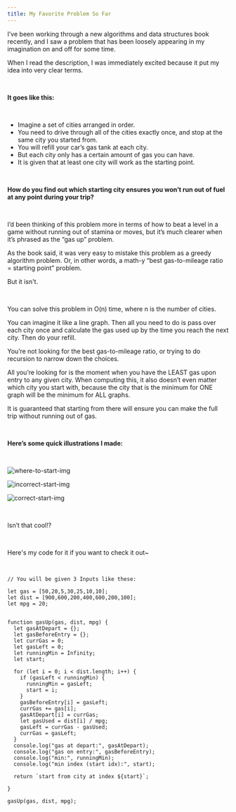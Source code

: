 ```yaml
---
title: My Favorite Problem So Far
---
```


<p>I’ve been working through a new algorithms and data structures book recently, and I saw a problem that has been loosely appearing in my imagination on and off for some time.</p>

<p>When I read the description, I was immediately excited because it put my idea into very clear terms.</p></br>

<p><strong>It goes like this:</strong></p></br>

<ul><li>Imagine a set of cities arranged in order.

<li>You need to drive through all of the cities exactly once, and stop at the same city you started from.

<li>You will refill your car’s gas tank at each city.

<li>But each city only has a certain amount of gas you can have.

<li>It is given that at least one city will work as the starting point.</ul></br>

<p><strong>How do you find out which starting city ensures you won’t run out of fuel at any point during your trip?</strong></p></br>

<p>I’d been thinking of this problem more in terms of how to beat a level in a game without running out of stamina or moves, but it’s much clearer when it’s phrased as the “gas up” problem.</p>

<p>As the book said, it was very easy to mistake this problem as a greedy algorithm problem. Or, in other words, a math-y “best gas-to-mileage ratio = starting point” problem.</p>

<p>But it isn't.</p></br>

<p>You can solve this problem in O(n) time, where n is the number of cities.</p>

<p>You can imagine it like a line graph. Then all you need to do is pass over each city once and calculate the gas used up by the time you reach the next city. Then do your refill.</p>

<p>You’re not looking for the best gas-to-mileage ratio, or trying to do recursion to narrow down the choices.</p>

<p>All you’re looking for is the moment when you have the LEAST gas upon entry to any given city. When computing this, it also doesn’t even matter which city you start with, because the city that is the minimum for ONE graph will be the minimum for ALL graphs.</p>

<p>It is guaranteed that starting from there will ensure you can make the full trip without running out of gas.</p></br>

<p><strong>Here’s some quick illustrations I made:</strong></p></br>

![where-to-start-img](https://gas-up-problem.s3.amazonaws.com/where-to-start.png)

![incorrect-start-img](https://gas-up-problem.s3.amazonaws.com/incorrect-start.png)

![correct-start-img](https://gas-up-problem.s3.amazonaws.com/correct-start.png)

<p></p></br>
<p>Isn’t that cool!?</p></br>

<p>Here's my code for it if you want to check it out~</p></br>

```
// You will be given 3 Inputs like these:

let gas = [50,20,5,30,25,10,10];
let dist = [900,600,200,400,600,200,100];
let mpg = 20;


function gasUp(gas, dist, mpg) {
  let gasAtDepart = {};
  let gasBeforeEntry = {};
  let currGas = 0;
  let gasLeft = 0;
  let runningMin = Infinity;
  let start;

  for (let i = 0; i < dist.length; i++) {
    if (gasLeft < runningMin) {
      runningMin = gasLeft;
      start = i;
    }
    gasBeforeEntry[i] = gasLeft;
    currGas += gas[i];
    gasAtDepart[i] = currGas;
    let gasUsed = dist[i] / mpg;
    gasLeft = currGas - gasUsed;
    currGas = gasLeft;
  }
  console.log("gas at depart:", gasAtDepart);
  console.log("gas on entry:", gasBeforeEntry);
  console.log("min:", runningMin);
  console.log("min index (start idx):", start);

  return `start from city at index ${start}`;

}

gasUp(gas, dist, mpg);
```
